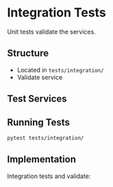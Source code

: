 # Integration Tests

Unit tests validate the services.

## Structure

- Located in `tests/integration/`
- Validate service

## Test Services


## Running Tests

```bash
pytest tests/integration/
```

## Implementation

Integration tests and validate:
